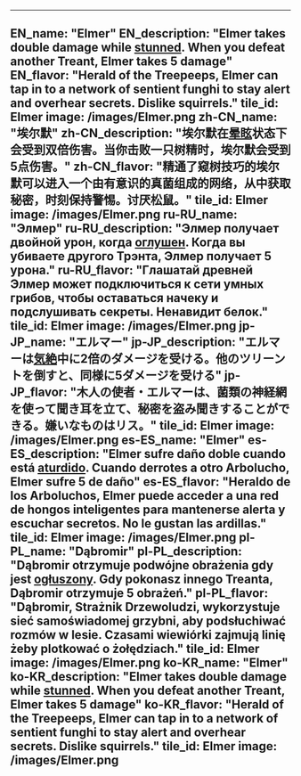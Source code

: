 ---

EN_name: "Elmer"
EN_description: "Elmer takes double damage while <u>stunned</u>.  When you defeat another Treant, Elmer takes 5 damage"
EN_flavor: "Herald of the Treepeeps, Elmer can tap in to a network of sentient funghi to stay alert and overhear secrets. Dislike squirrels."
tile_id: Elmer
image: /images/Elmer.png
zh-CN_name: "埃尔默"
zh-CN_description: "埃尔默在<u>晕眩</u>状态下会受到双倍伤害。当你击败一只树精时，埃尔默会受到5点伤害。"
zh-CN_flavor: "精通了窥树技巧的埃尔默可以进入一个由有意识的真菌组成的网络，从中获取秘密，时刻保持警惕。讨厌松鼠。"
tile_id: Elmer
image: /images/Elmer.png
ru-RU_name: "Элмер"
ru-RU_description: "Элмер получает двойной урон, когда <u>оглушен</u>. Когда вы убиваете другого Трэнта, Элмер получает 5 урона."
ru-RU_flavor: "Глашатай древней Элмер может подключиться к сети умных грибов, чтобы оставаться начеку и подслушивать секреты. Ненавидит белок."
tile_id: Elmer
image: /images/Elmer.png
jp-JP_name: "エルマー"
jp-JP_description: "エルマーは<u>気絶</u>中に2倍のダメージを受ける。他のツリーントを倒すと、同様に5ダメージを受ける"
jp-JP_flavor: "木人の使者・エルマーは、菌類の神経網を使って聞き耳を立て、秘密を盗み聞きすることができる。嫌いなものはリス。"
tile_id: Elmer
image: /images/Elmer.png
es-ES_name: "Elmer"
es-ES_description: "Elmer sufre daño doble cuando está <u>aturdido</u>. Cuando derrotes a otro Arbolucho, Elmer sufre 5 de daño"
es-ES_flavor: "Heraldo de los Arboluchos, Elmer puede acceder a una red de hongos inteligentes para mantenerse alerta y escuchar secretos. No le gustan las ardillas."
tile_id: Elmer
image: /images/Elmer.png
pl-PL_name: "Dąbromir"
pl-PL_description: "Dąbromir otrzymuje podwójne obrażenia gdy jest <u>ogłuszony</u>. Gdy pokonasz innego Treanta, Dąbromir otrzymuje 5 obrażeń."
pl-PL_flavor: "Dąbromir, Strażnik Drzewoludzi, wykorzystuje sieć samoświadomej grzybni, aby podsłuchiwać rozmów w lesie. Czasami wiewiórki zajmują linię żeby plotkować o żołędziach."
tile_id: Elmer
image: /images/Elmer.png
ko-KR_name: "Elmer"
ko-KR_description: "Elmer takes double damage while <u>stunned</u>.  When you defeat another Treant, Elmer takes 5 damage"
ko-KR_flavor: "Herald of the Treepeeps, Elmer can tap in to a network of sentient funghi to stay alert and overhear secrets. Dislike squirrels."
tile_id: Elmer
image: /images/Elmer.png
---